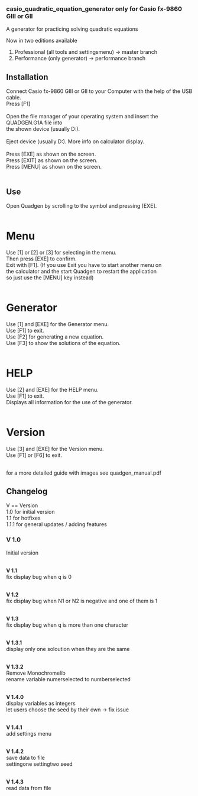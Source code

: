 ### casio_quadratic_equation_generator only for Casio fx-9860 GIII or GII
A generator for practicing solving quadratic equations

Now in two editions available

1. Professional   (all tools and settingsmenu)  -> master branch
2. Performance    (only generator)              -> performance branch

## Installation

Connect Casio fx-9860 GIII or GII to your Computer with the help of the USB cable.<br>
Press [F1]<br>
<br>
Open the file manager of your operating system and insert the QUADGEN.G1A file into <br>
the shown device (usually D:).<br>
<br>
Eject device (usually D:). More info on calculator display.<br>
<br>
Press [EXE] as shown on the screen.<br>
Press [EXIT] as shown on the screen.<br>
Press [MENU] as shown on the screen.<br>
<br>

## Use

Open Quadgen by scrolling to the symbol and pressing [EXE].<br>
<br>

# Menu
Use [1] or [2] or [3] for selecting in the menu.<br>
Then press [EXE] to confirm.<br>
Exit with [F1]. (If you use Exit you have to start another menu on<br>
the calculator and the start Quadgen to restart the application <br>
so just use the [MENU] key instead)<br>
<br>

# Generator
Use [1] and [EXE] for the Generator menu.<br>
Use [F1] to exit.<br>
Use [F2] for generating a new equation.<br>
Use [F3] to show the solutions of the equation.<br>
<br>

# HELP
Use [2] and [EXE] for the HELP menu.<br>
Use [F1] to exit.<br>
Displays all information for the use of the generator.<br>
<br>

# Version
Use [3] and [EXE] for the Version menu.<br>
Use [F1] or [F6] to exit.<br>
<br>

for a more detailed guide with images see quadgen_manual.pdf

## Changelog
V == Version<br>
1.0 for initial version<br>
1.1 for hotfixes<br>
1.1.1 for general updates / adding features<br>

### V 1.0
Initial version <br>
<br>

**V 1.1**<br>
fix display bug when q is 0<br>
<br>

**V 1.2**<br>
fix display bug when N1 or N2 is negative and one of them is 1<br>
<br>

**V 1.3**<br>
fix display bug when q is more than one character<br>
<br>

**V 1.3.1**<br>
display only one soloution when they are the same<br>
<br>

**V 1.3.2**<br>
Remove Monochromelib<br>
rename variable numerselected to numberselected<br>
<br>

**V 1.4.0**<br>
display variables as integers<br>
let users choose the seed by their own -> fix issue<br> 
<br>

**V 1.4.1**<br>
add settings menu<br>
<br>

**V 1.4.2**<br>
save data to file<br>
settingone settingtwo seed<br>
<br>

**V 1.4.3**<br>
read data from file<br>
<br>

